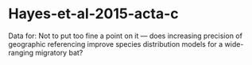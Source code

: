 # Hayes-et-al-2015-acta-c
Data for: Not to put too fine a point on it — does increasing precision of geographic referencing improve species distribution models for a wide-ranging migratory bat?
